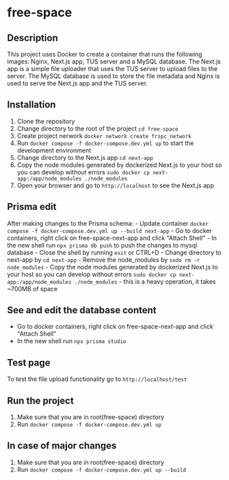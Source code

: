 # free-space

## Description

This project uses Docker to create a container that runs the following images: Nginx, Next.js app, TUS server and a MySQL database. The Next.js app is a simple file uploader that uses the TUS server to upload files to the server. The MySQL database is used to store the file metadata and Nginx is used to serve the Next.js app and the TUS server.

## Installation

1. Clone the repository
2. Change directory to the root of the project `cd free-space`
3. Create project nerwork `docker network create frspc_network`
4. Run `docker compose -f docker-compose.dev.yml up` to start the development environment
5. Change directory to the Next.js app `cd next-app`
6. Copy the node modules generated by dockerized Next.js to your host so you can develop without errors `sudo docker cp next-app:/app/node_modules ./node_modules`
8. Open your browser and go to `http://localhost` to see the Next.js app

## Prisma edit
After making changes to the Prisma schema:
    - Update container `docker compose -f docker-compose.dev.yml up --build next-app`
    - Go to docker containers, right click on free-space-next-app and click "Attach Shell"
    - In the new shell run `npx prisma db push` to push the changes to mysql database
    - Close the shell by running `exit` or CTRL+D
    - Change directory to next-app by `cd next-app`
    - Remove the node_modules by `sudo rm -r node_modules`
    - Copy the node modules generated by dockerized Next.js to your host so you can develop without errors `sudo docker cp next-app:/app/node_modules ./node_modules` - this is a heavy operation, it takes ~700MB of space

## See and edit the database content
- Go to docker containers, right click on free-space-next-app and click "Attach Shell"
- In the new shell run `npx prisma studio`

## Test page
To test the file upload functionality go to `http://localhost/test`

## Run the project
1. Make sure that you are in root(free-space) directory
2. Run `docker compose -f docker-compose.dev.yml up`

## In case of major changes
1. Make sure that you are in root(free-space) directory
2. Run `docker compose -f docker-compose.dev.yml up --build`

